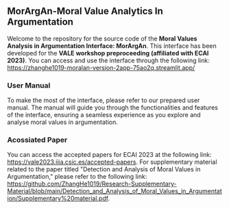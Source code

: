 ## MorArgAn-Moral Value Analytics In Argumentation
Welcome to the repository for the source code of the **Moral Values Analysis in Argumentation Interface: MorArgAn**. This interface has been developed for the **VALE workshop preproceeding (affiliated with ECAI 2023)**. You can access and use the interface through the following link: https://zhanghe1019-moralan-version-2app-75ao2q.streamlit.app/

### User Manual
To make the most of the interface, please refer to our prepared user manual. The manual will guide you through the functionalities and features of the interface, ensuring a seamless experience as you explore and analyse moral values in argumentation.

### Acossiated Paper
You can access the accepted papers for ECAI 2023 at the following link: https://vale2023.iiia.csic.es/accepted-papers.
For supplementary material related to the paper titled "Detection and Analysis of Moral Values in Argumentation," please refer to the following link: https://github.com/ZhangHe1019/Research-Supplementary-Material/blob/main/Detection_and_Analysis_of_Moral_Values_in_Argumentation/Supplementary%20material.pdf.
